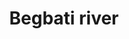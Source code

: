 ---
title: "Begbati river"
title_bn: "বেগবতী নদী"
description: "It originated from chuadanga zilla and fall at  chitra river.I t covered the area of jinaidho.The length of the river is 72 km.It covered the area of jinadoho zilla,magura ilaa etc"
---